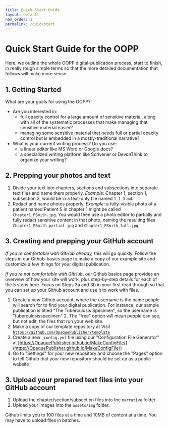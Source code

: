 ```yaml
---
title: Quick Start Guide
layout: default
nav_order: 1
permalink: /quickstart
---
```


# Quick Start Guide for the OOPP

Here, we outline the whole OOPP digital-publication process, start to finish, in really rough simple terms  so that the more detailed documentation that follows will make more sense.

## 1. Getting Started

What are your goals for using the OOPP?

- Are you interested in:
	- full opacity control for a large amount of sensitive material, along with all of the systematic processes that make managing that sensitive material easier?
	- managing some sensitive material that needs full or partial opacity control but is embedded in a mostly-traditional narrative?
- What is your current writing process? Do you use:
	- a linear editor like MS Word or Google docs?
	- a specialized writing platform like Scrivener or DevonThink to organize your writing?

## 2. Prepping your photos and text

1. Divide your text into chapters, sections and subsections into separate text files and name them properly. *Example:* Chapter 1, section 1, subsection 3, would be in a text-only file named `1_1_3.md`.
1. Redact and name photos properly. *Example:* a fully-visible photo of a patient named Patient S in chapter 1 might be called `Chapter1_PSmith.jpg`. You would then use a photo editor to partially and fully redact sensitive content in that photo, naming the resulting files `Chapter1_PSmith_partial.jpg` and `Chapter1_PSmith_full.jpg`.

## 3. Creating and prepping your GitHub account

*If you're comfortable with GitHub already,* this will go quickly. Follow the steps in our Github-basics page to make a copy of our example site and customize a few things for your digital publication.

*If you're not comfortable with GitHub*, our Github basics page provides an overview of how your site will work, plus step-by-step details for each of the 5 steps here. Focus on Steps 3a and 3b in your first read through so that you can set up your Github account and use it to work with files.

1. Create a new Github account, where the username is the name people will search for to find your digital publication. For instance, our sample publication is titled "The Tuberculosis Specimen", so the username is "tuberculosisspecimen"
	2. The "free" option will mean people can see, but not edit, the files that run your web site.
1. Make a copy of our template repository at Visit [`https://github.com/OpaquePublisher/template`](https://github.com/OpaquePublisher/template)
1. Create a new `_config.yml` file using our "Configuration File Generator" at [https://OpaquePublisher.github.io/MakeConfigFile/](https://OpaquePublisher.github.io/MakeConfigFile/)
1. Go to "Settings" for your new repository and choose the "Pages" option to tell Github that your new repository should be set up as a public website

## 3. Upload your prepared text files into your GitHub account

1. Upload the chapter/section/subsection files into the `narrative` folder.
1. Upload your images into the `assets/img` folder.

Github limits you to 100 files at a time and 10MB of content at a time. You may have to upload files in batches.





